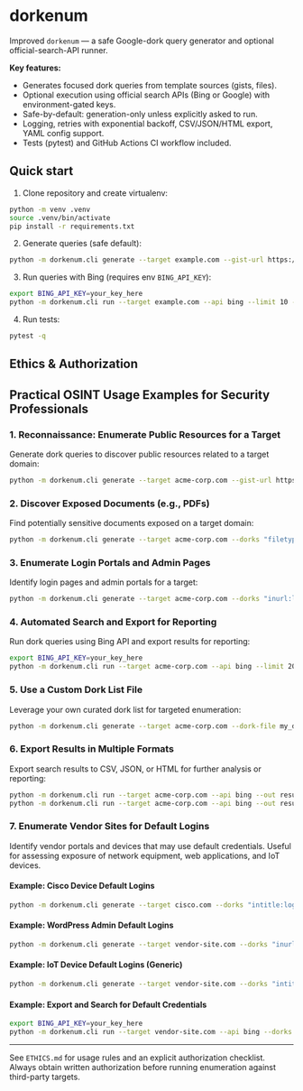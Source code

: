 # dorkenum

Improved `dorkenum` — a safe Google-dork query generator and optional official-search-API runner.

**Key features:**
- Generates focused dork queries from template sources (gists, files).
- Optional execution using official search APIs (Bing or Google) with environment-gated keys.
- Safe-by-default: generation-only unless explicitly asked to run.
- Logging, retries with exponential backoff, CSV/JSON/HTML export, YAML config support.
- Tests (pytest) and GitHub Actions CI workflow included.

## Quick start

1. Clone repository and create virtualenv:

```bash
python -m venv .venv
source .venv/bin/activate
pip install -r requirements.txt
```

2. Generate queries (safe default):

```bash
python -m dorkenum.cli generate --target example.com --gist-url https://gist.github.com/sundowndev/283efaddbcf896ab405488330d1bbc06 --out queries.txt
```

3. Run queries with Bing (requires env `BING_API_KEY`):

```bash
export BING_API_KEY=your_key_here
python -m dorkenum.cli run --target example.com --api bing --limit 10 --results 5 --yes --out results.json --format csv
```

4. Run tests:

```bash
pytest -q
```

## Ethics & Authorization


## Practical OSINT Usage Examples for Security Professionals

### 1. Reconnaissance: Enumerate Public Resources for a Target

Generate dork queries to discover public resources related to a target domain:

```bash
python -m dorkenum.cli generate --target acme-corp.com --gist-url https://gist.github.com/sundowndev/283efaddbcf896ab405488330d1bbc06 --out acme_queries.txt
```

### 2. Discover Exposed Documents (e.g., PDFs)

Find potentially sensitive documents exposed on a target domain:

```bash
python -m dorkenum.cli generate --target acme-corp.com --dorks "filetype:pdf {target}" --out pdf_queries.txt
```

### 3. Enumerate Login Portals and Admin Pages

Identify login pages and admin portals for a target:

```bash
python -m dorkenum.cli generate --target acme-corp.com --dorks "inurl:login SITE" "inurl:admin SITE" --out portals.txt
```

### 4. Automated Search and Export for Reporting

Run dork queries using Bing API and export results for reporting:

```bash
export BING_API_KEY=your_key_here
python -m dorkenum.cli run --target acme-corp.com --api bing --limit 20 --results 10 --yes --out acme_results.json --format csv
```

### 5. Use a Custom Dork List File

Leverage your own curated dork list for targeted enumeration:

```bash
python -m dorkenum.cli generate --target acme-corp.com --dork-file my_dorks.txt --out custom_queries.txt
```

### 6. Export Results in Multiple Formats

Export search results to CSV, JSON, or HTML for further analysis or reporting:

```bash
python -m dorkenum.cli run --target acme-corp.com --api bing --out results.csv --format csv
python -m dorkenum.cli run --target acme-corp.com --api bing --out results.html --format html
```

### 7. Enumerate Vendor Sites for Default Logins

Identify vendor portals and devices that may use default credentials. Useful for assessing exposure of network equipment, web applications, and IoT devices.

#### Example: Cisco Device Default Logins
```bash
python -m dorkenum.cli generate --target cisco.com --dorks "intitle:login inurl:cgi-bin site:{target}" "inurl:level/15/exec/-/ site:{target}" --out cisco_default_logins.txt
```

#### Example: WordPress Admin Default Logins
```bash
python -m dorkenum.cli generate --target vendor-site.com --dorks "inurl:wp-admin site:{target}" "intitle:WordPress inurl:login site:{target}" --out wp_default_logins.txt
```

#### Example: IoT Device Default Logins (Generic)
```bash
python -m dorkenum.cli generate --target vendor-site.com --dorks "intitle:login inurl:admin site:{target}" "inurl:setup.cgi site:{target}" --out iot_default_logins.txt
```

#### Example: Export and Search for Default Credentials
```bash
export BING_API_KEY=your_key_here
python -m dorkenum.cli run --target vendor-site.com --api bing --dorks "intitle:login site:{target}" --out default_login_results.json --format json
```

---

See `ETHICS.md` for usage rules and an explicit authorization checklist. Always obtain written authorization before running enumeration against third-party targets.
